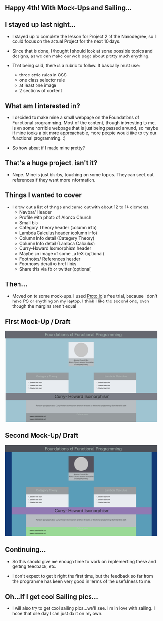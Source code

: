## Happy 4th! With Mock-Ups and Sailing...

## I stayed up last night...

- I stayed up to complete the lesson for Project 2 of the Nanodegree, 
  so I could focus on the actual Project for the next 10 days.
  
- Since that is done, I thought I should look at some possible topics
  and designs, as we can make our web page about pretty much anything.
  
- That being said, there *is* a rubric to follow.
  It basically must use:
  * three style rules in CSS
  * one class selector rule 
  * at least one image
  * 2 sections of content
  
## What am I interested in?

- I decided to make mine a small webpage on the Foundations of 
  Functional programming. Most of the content, though 
  interesting to me, is on some horrible webpage that 
  is just being passed around, so maybe if mine looks 
  a bit more approachable, more people would like to 
  try out functional programming. :)
  
- So how about if I made mine pretty?

## That's a huge project, isn't it?

- Nope. Mine is just blurbs, touching on some topics. 
  They can seek out references if they want more information.
  
## Things I wanted to cover 

- I drew out a list of things and came out with about 12 to 14 elements.
  * Navbar/ Header
  * Profile with photo of Alonzo Church
  * Small bio
  * Category Theory header (column info)
  * Lambda Calculus header (column info)
  * Column Info detail (Category Theory)
  * Column Info detail (Lambda Calculus)
  * Curry-Howard Isomorphism header
  * Maybe an image of some LaTeX (optional)
  * Footnotes/ References header 
  * Footnotes detail to href links
  * Share this via fb or twitter (optional)
  
## Then...
 
 - Moved on to some mock-ups.
   I used [Proto.io](https://proto.io/)'s free trial, because I don't have PS or anything on my laptop. 
   I think I like 
   the second one, even though the margins aren't equal
 
## First Mock-Up / Draft
 <img src="/images/drafts/firstdraft.png" width="500"> 
 
## Second Mock-Up/ Draft
 
 <img src="/images/drafts/seconddraft.png" width="500"> 
 
## Continuing...
 
 - So this should give me enough time to work on implementing these
   and getting feedback, etc.
   
 - I don't expect to get it right the first time, but the 
   feedback so far from the programme has been very good
   in terms of the usefulness to me.
 
## Oh...If I get cool Sailing pics...
 
 - I will also try to get cool sailing pics...we'll see.
   I'm in love with sailing. I hope that one day I can just 
   do it on my own. 
